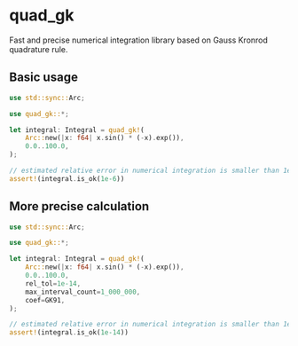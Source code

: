 # quad_gk

Fast and precise numerical integration library based on Gauss Kronrod quadrature rule.

## Basic usage
```rust
use std::sync::Arc;

use quad_gk::*;

let integral: Integral = quad_gk!(
    Arc::new(|x: f64| x.sin() * (-x).exp()),
    0.0..100.0,
);

// estimated relative error in numerical integration is smaller than 1e-6 by default.
assert!(integral.is_ok(1e-6))
```

## More precise calculation
```rust
use std::sync::Arc;

use quad_gk::*;

let integral: Integral = quad_gk!(
    Arc::new(|x: f64| x.sin() * (-x).exp()),
    0.0..100.0,
    rel_tol=1e-14,
    max_interval_count=1_000_000,
    coef=GK91,
);

// estimated relative error in numerical integration is smaller than 1e-14!
assert!(integral.is_ok(1e-14))
```

